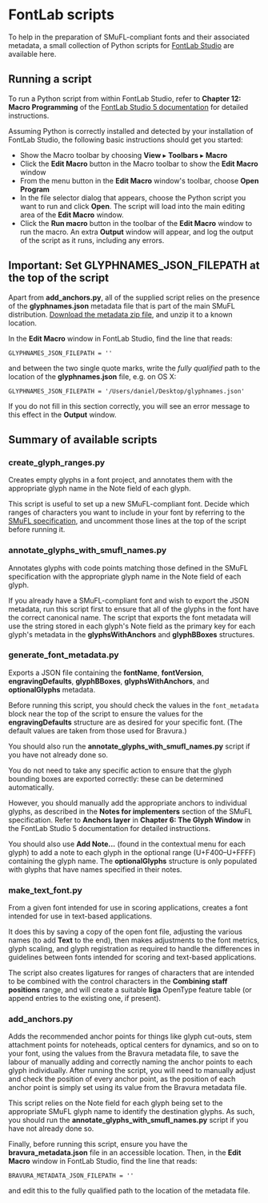 # FontLab scripts
To help in the preparation of SMuFL-compliant fonts and their associated metadata, a small collection of Python scripts for [FontLab Studio](http://www.fontlab.com/font-editor/fontlab-studio/) are available here.

## Running a script
To run a Python script from within FontLab Studio, refer to **Chapter 12: Macro Programming** of the [FontLab Studio 5 documentation](http://www.fontlab.com/font-editor/fontlab-studio/download-fontlab-studio/) for detailed instructions.

Assuming Python is correctly installed and detected by your installation of FontLab Studio, the following basic instructions should get you started:

* Show the Macro toolbar by choosing **View** ▸ **Toolbars** ▸ **Macro**
* Click the **Edit Macro** button in the Macro toolbar to show the **Edit Macro** window
* From the menu button in the **Edit Macro** window's toolbar, choose **Open Program**
* In the file selector dialog that appears, choose the Python script you want to run and click **Open**. The script will load into the main editing area of the **Edit Macro** window.
* Click the **Run macro** button in the toolbar of the **Edit Macro** window to run the macro. An extra **Output** window will appear, and log the output of the script as it runs, including any errors.

## Important: Set GLYPHNAMES\_JSON\_FILEPATH at the top of the script
Apart from **add_anchors.py**, all of the supplied script relies on the presence of the **glyphnames.json** metadata file that is part of the main SMuFL distribution. [Download the metadata zip file](http://www.smufl.org/download/), and unzip it to a known location.

In the **Edit Macro** window in FontLab Studio, find the line that reads:

```
GLYPHNAMES_JSON_FILEPATH = ''
```

and between the two single quote marks, write the *fully qualified* path to the location of the **glyphnames.json** file, e.g. on OS X:

```
GLYPHNAMES_JSON_FILEPATH = '/Users/daniel/Desktop/glyphnames.json'
```

If you do not fill in this section correctly, you will see an error message to this effect in the **Output** window.

## Summary of available scripts

### create_glyph_ranges.py
Creates empty glyphs in a font project, and annotates them with the appropriate glyph name in the Note field of each glyph.

This script is useful to set up a new SMuFL-compliant font. Decide which ranges of characters you want to include in your font by referring to the [SMuFL specification](http://www.smufl.org/browse), and uncomment those lines at the top of the script before running it.

### annotate_glyphs_with_smufl_names.py
Annotates glyphs with code points matching those defined in the SMuFL specification with the appropriate glyph name in the Note field of each glyph.

If you already have a SMuFL-compliant font and wish to export the JSON metadata, run this script first to ensure that all of the glyphs in the font have the correct canonical name. The script that exports the font metadata will use the string stored in each glyph's Note field as the primary key for each glyph's metadata in the **glyphsWithAnchors** and **glyphBBoxes** structures.

### generate_font_metadata.py
Exports a JSON file containing the **fontName**, **fontVersion**, **engravingDefaults**, **glyphBBoxes**, **glyphsWithAnchors**, and **optionalGlyphs** metadata.

Before running this script, you should check the values in the `font_metadata` block near the top of the script to ensure the values for the **engravingDefaults** structure are as desired for your specific font. (The default values are taken from those used for Bravura.)

You should also run the **annotate_glyphs_with_smufl_names.py** script if you have not already done so.

You do not need to take any specific action to ensure that the glyph bounding boxes are exported correctly: these can be determined automatically.

However, you should manually add the appropriate anchors to individual glyphs, as described in the **Notes for implementers** section of the SMuFL specification. Refer to **Anchors layer** in **Chapter 6: The Glyph Window** in the FontLab Studio 5 documentation for detailed instructions.

You should also use **Add Note...** (found in the contextual menu for each glyph) to add a note to each glyph in the optional range (U+F400–U+FFFF) containing the glyph name. The **optionalGlyphs** structure is only populated with glyphs that have names specified in their notes.

### make_text_font.py
From a given font intended for use in scoring applications, creates a font intended for use in text-based applications.

It does this by saving a copy of the open font file, adjusting the various names (to add **Text** to the end), then makes adjustments to the font metrics, glyph scaling, and glyph registration as required to handle the differences in guidelines between fonts intended for scoring and text-based applications.

The script also creates ligatures for ranges of characters that are intended to be combined with the control characters in the **Combining staff positions** range, and will create a suitable **liga** OpenType feature table (or append entries to the existing one, if present).

### add_anchors.py
Adds the recommended anchor points for things like glyph cut-outs, stem attachment points for noteheads, optical centers for dynamics, and so on to your font, using the values from the Bravura metadata file, to save the labour of manually adding and correctly naming the anchor points to each glyph individually. After running the script, you will need to manually adjust and check the position of every anchor point, as the position of each anchor point is simply set using its value from the Bravura metadata file.

This script relies on the Note field for each glyph being set to the appropriate SMuFL glyph name to identify the destination glyphs. As such, you should run the **annotate_glyphs_with_smufl_names.py** script if you have not already done so.

Finally, before running this script, ensure you have the **bravura_metadata.json** file in an accessible location. Then, in the **Edit Macro** window in FontLab Studio, find the line that reads:

```
BRAVURA_METADATA_JSON_FILEPATH = ''
```

and edit this to the fully qualified path to the location of the metadata file.
